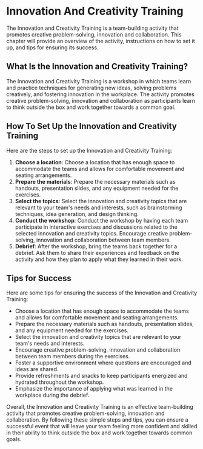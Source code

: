 Innovation And Creativity Training
=====================================================================

The Innovation and Creativity Training is a team-building activity that promotes creative problem-solving, innovation and collaboration. This chapter will provide an overview of the activity, instructions on how to set it up, and tips for ensuring its success.

What Is the Innovation and Creativity Training?
-----------------------------------------------

The Innovation and Creativity Training is a workshop in which teams learn and practice techniques for generating new ideas, solving problems creatively, and fostering innovation in the workplace. The activity promotes creative problem-solving, innovation and collaboration as participants learn to think outside the box and work together towards a common goal.

How To Set Up the Innovation and Creativity Training
----------------------------------------------------

Here are the steps to set up the Innovation and Creativity Training:

1. **Choose a location**: Choose a location that has enough space to accommodate the teams and allows for comfortable movement and seating arrangements.
2. **Prepare the materials**: Prepare the necessary materials such as handouts, presentation slides, and any equipment needed for the exercises.
3. **Select the topics**: Select the innovation and creativity topics that are relevant to your team's needs and interests, such as brainstorming techniques, idea generation, and design thinking.
4. **Conduct the workshop**: Conduct the workshop by having each team participate in interactive exercises and discussions related to the selected innovation and creativity topics. Encourage creative problem-solving, innovation and collaboration between team members.
5. **Debrief**: After the workshop, bring the teams back together for a debrief. Ask them to share their experiences and feedback on the activity and how they plan to apply what they learned in their work.

Tips for Success
----------------

Here are some tips for ensuring the success of the Innovation and Creativity Training:

* Choose a location that has enough space to accommodate the teams and allows for comfortable movement and seating arrangements.
* Prepare the necessary materials such as handouts, presentation slides, and any equipment needed for the exercises.
* Select the innovation and creativity topics that are relevant to your team's needs and interests.
* Encourage creative problem-solving, innovation and collaboration between team members during the exercises.
* Foster a supportive environment where questions are encouraged and ideas are shared.
* Provide refreshments and snacks to keep participants energized and hydrated throughout the workshop.
* Emphasize the importance of applying what was learned in the workplace during the debrief.

Overall, the Innovation and Creativity Training is an effective team-building activity that promotes creative problem-solving, innovation and collaboration. By following these simple steps and tips, you can ensure a successful event that will leave your team feeling more confident and skilled in their ability to think outside the box and work together towards common goals.
